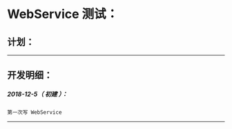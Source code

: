 WebService 测试：
===================================================================

计划：
-------------------------------------------------------------------

*******************************************************************

开发明细：
-------------------------------------------------------------------

##### 2018-12-5（ 初建 ）：
	第一次写 WebService

*******************************************************************
